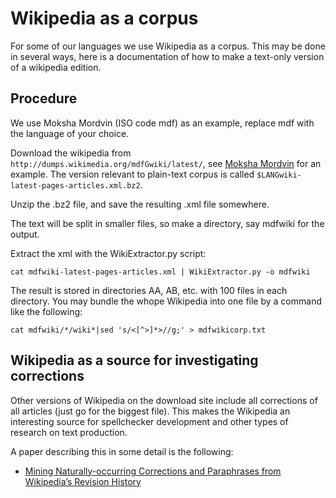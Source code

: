 # Wikipedia as a corpus




For some of our languages we use Wikipedia as a corpus. This may be 
done in several ways, here is a documentation of how to make a 
text-only version of a wikipedia edition. 


## Procedure


We use Moksha Mordvin (ISO code mdf) as an example, replace mdf 
with the language of your choice.


Download the wikipedia from `http://dumps.wikimedia.org/mdfGwiki/latest/`, 
see [Moksha Mordvin](http://dumps.wikimedia.org/mdfwiki/latest/) for
an example. The version relevant to plain-text corpus is called
`$LANGwiki-latest-pages-articles.xml.bz2`. 


Unzip the .bz2 file, and save the resulting .xml file somewhere.


The text will be split in smaller files, so make a directory, say
mdfwiki for the output.


Extract the xml with the WikiExtractor.py script:


```
cat mdfwiki-latest-pages-articles.xml | WikiExtractor.py -o mdfwiki
```


The result is stored in directories AA, AB, etc. with 100 files in
each directory. You may bundle the whope Wikipedia into one file by
a command like the following:


```
cat mdfwiki/*/wiki*|sed 's/<[^>]*>//g;' > mdfwikicorp.txt
```




## Wikipedia as a source for investigating corrections


Other versions of Wikipedia on the download site
include all corrections of all articles (just go for the biggest
file). This makes the Wikipedia an interesting source for spellchecker
development and other types of research on text production.


A paper describing this in some detail is the following:


* [Mining Naturally-occurring Corrections and Paraphrases from Wikipedia’s Revision History](http://www.lrec-conf.org/proceedings/lrec2010/pdf/827_Paper.pdf)


